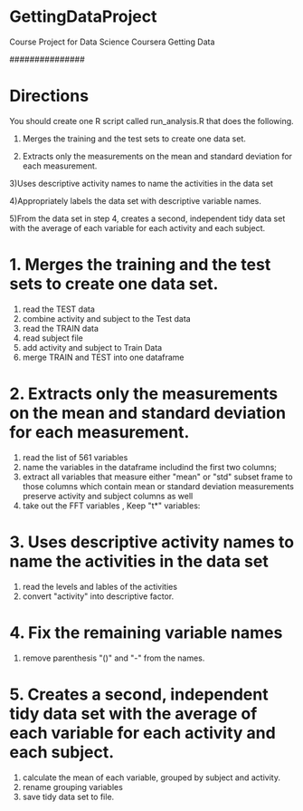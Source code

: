 # GettingDataProject
Course Project for Data Science Coursera Getting Data

###############
# Directions

 You should create one R script called run_analysis.R that does the following. 

 1) Merges the training and the test sets to create one data set.

 2) Extracts only the measurements on the mean and standard deviation for each measurement. 

 3)Uses descriptive activity names to name the activities in the data set

 4)Appropriately labels the data set with descriptive variable names. 

 5)From the data set in step 4, creates a second, independent tidy data set with the average 
    of each variable for each activity and each subject.


# 1. Merges the training and the test sets to create one data set.

1) read the TEST data 
2) combine activity and subject to the Test data
3) read the TRAIN data 
4) read subject file
5) add activity and subject to Train Data
6) merge TRAIN and TEST into one dataframe


# 2. Extracts only the measurements on the mean and standard deviation for each measurement.  

1) read the list of 561 variables 
2) name the variables in the dataframe includind the first two columns; 
3) extract all variables that measure either "mean" or "std"
    subset frame to those columns which contain mean or standard deviation measurements
    preserve activity and subject columns as well
4) take out the FFT variables , Keep "t*" variables:



# 3. Uses descriptive activity names to name the activities in the data set

1) read the levels and lables of the activities
2) convert "activity" into descriptive factor. 


# 4. Fix the remaining variable names

1) remove parenthesis "()" and "-" from the names.


# 5. Creates a second, independent tidy data set with the average of each variable  for each activity and each subject. 

1) calculate the mean of each variable, grouped by subject and activity. 
2) rename grouping variables
3) save tidy data set to file. 
